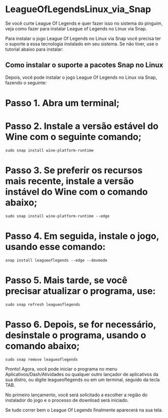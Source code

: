 # LeagueOfLegendsLinux_via_Snap
Se você curte League Of Legends e quer fazer isso no sistema do pinguim, veja como fazer para instalar League of Legends no Linux via Snap.


Para instalar o jogo League Of Legends no Linux via Snap você precisa ter o suporte a essa tecnologia instalado em seu sistema. Se não tiver, use o tutorial abaixo para instalar:

## Como instalar o suporte a pacotes Snap no Linux

Depois, você pode instalar o jogo League Of Legends no Linux via Snap, fazendo o seguinte:

# Passo 1. Abra um terminal;
# Passo 2. Instale a versão estável do Wine com o seguinte comando;

    sudo snap install wine-platform-runtime

# Passo 3. Se preferir os recursos mais recente, instale a versão instável do Wine com o comando abaixo;

    sudo snap install wine-platform-runtime --edge

# Passo 4. Em seguida, instale o jogo, usando esse comando:

    snap install leagueoflegends --edge --devmode

# Passo 5. Mais tarde, se você precisar atualizar o programa, use:

    sudo snap refresh leagueoflegends

# Passo 6. Depois, se for necessário, desinstale o programa, usando o comando abaixo;

    sudo snap remove leagueoflegends

Pronto! Agora, você pode iniciar o programa no menu Aplicativos/Dash/Atividades ou qualquer outro lançador de aplicativos da sua distro, ou digite leagueoflegends ou em um terminal, seguido da tecla TAB.

No primeiro lançamento, você será solicitado a escolher a região do instalador do jogo e o processo de download será iniciado.

Se tudo correr bem o League Of Legends finalmente aparecerá na sua tela.
